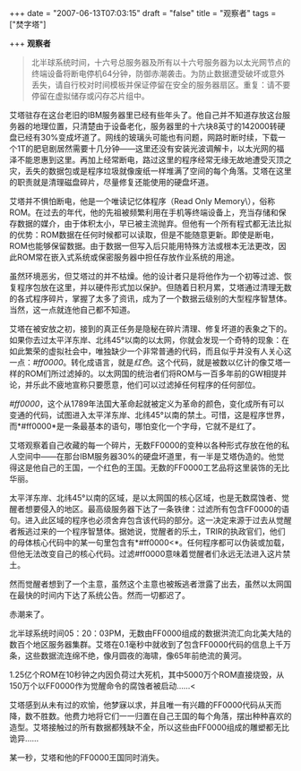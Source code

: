 +++
date = "2007-06-13T07:03:15"
draft = "false"
title = "观察者"
tags = ["焚字塔"]

+++
**观察者**

> 北半球系统时间，十六号总服务器及所有以十六号服务器为以太光网节点的终端设备将断电停机64分钟，防御赤潮袭击。为防止数据遭受破坏或意外丢失，请自行校对时间模板并保证停留在安全的服务器扇区。重复：请不要停留在虚拟储存或闪存芯片组中。

艾塔驻存在这台老旧的IBM服务器里已经有些年头了。他自己并不知道存放这台服务器的地理位置，只清楚由于设备老化，服务器里的十六块8英寸的142000转硬盘已经有30%变成坏道了。网线的玻璃头可能也有问题，网路时断时续，下载一个1T的肥皂剧居然需要十几分钟——这里还没有安装光波调解卡，以太光网的福泽不能恩惠到这里。再加上经常断电，路过这里的程序经常无缘无故地遭受灭顶之灾，丢失的数据包或是程序垃圾就像废纸一样堆满了空间的每个角落。艾塔在这里的职责就是清理磁盘碎片，尽量修复还能使用的硬盘坏道。

艾塔并不惧怕断电，他是一个唯读记忆体程序（Read Only Memory\），俗称ROM。在过去的年代，他的先祖被频繁利用在手机等终端设备上，充当存储和保存数据的媒介，由于体积太小，早已被主流抛弃。但他有一个所有程式都无法比拟的优势：ROM数据在任何时候都可以读取，但是不能随意更新。即使是断电，ROM也能够保留数据。由于数据一但写入后只能用特殊方法或根本无法更改，因此ROM常在嵌入式系统或保密服务器中担任存放作业系统的用途。

虽然环境恶劣，但艾塔过的并不枯燥。他的设计者只是将他作为一个初等过滤、恢复程序包放在这里，并以硬件形式加以保护。但随着日积月累，艾塔通过清理无数的各式程序碎片，掌握了太多了资讯，成为了一个数据云级别的大型程序智慧体。当然，这一点就连他自己都不知道。

艾塔在被安放之初，接到的真正任务是隐秘在碎片清理、修复坏道的表象之下的。如果你去过太平洋东岸、北纬45°以南的以太网，你就会发现一个奇特的现象：在如此繁荣的虚拟社会中，唯独缺少一个非常普通的代码，而且似乎并没有人关心这一点：*#ff0000*。转化成语言，就是*红色*。这个代码，就是被数以亿计的像艾塔一样的ROM们所过滤掉的。以太网国的统治者们将ROM与一百多年前的GW相提并论，并乐此不疲地宣称只要愿意，他们可以过滤掉任何程序的任何部位。


*#ff0000*，这个从1789年法国大革命起就被定义为革命的颜色，变化成所有可以变通的代码，试图进入太平洋东岸、北纬45°以南的禁土。可惜，这是程序世界，而*#ff0000*是一条最基本的语句，哪怕变化一个字母，它就不是红了。


艾塔观察着自己收藏的每一个碎片，无数FF0000的变种以各种形式存放在他的私人空间中——在那台IBM服务器30%的硬盘坏道里，有一半是艾塔伪造的。他觉得这是他自己的王国，一个红色的王国。无数的FF0000工艺品将这里装饰的无比华丽。

太平洋东岸、北纬45°以南的区域，是以太网国的核心区域，也是无数腐蚀者、觉醒者想要侵入的地区。最高级服务器下达了一条铁律：过滤所有包含FF0000的语句。进入此区域的程序也必须舍弃包含该代码的部分。这一决定来源于过去从觉醒者叛逃过来的一个程序智慧体。据她说，觉醒者的乐土，TRIR的执政官们，他们的母体核心代码中的某一句里包含有*#ff0000<*。任何程序都可以伪装或加载，但他无法改变自己的核心代码。过滤#ff0000意味着觉醒者们永远无法进入这片禁土。

然而觉醒者想到了一个主意，虽然这个主意也被叛逃者泄露了出去，虽然以太网国在最快的时间内下达了系统公告。然而一切都迟了。


赤潮来了。


北半球系统时间05：20：03PM，无数由FF0000组成的数据洪流汇向北美大陆的数百个地区服务器集群。艾塔在0.1毫秒中就收到了包含FF0000代码的信息上千万条，这些数据流连绵不绝，像月圆夜的海啸，像65年前绝流的黄河。

1.25亿个ROM在10秒钟之内因负荷过大死机，其中5000万个ROM直接烧毁，从150万个以FF0000作为觉醒命令的腐蚀者被启动……<


艾塔感到从未有过的欢愉，他梦寐以求，并且唯一有兴趣的FF0000代码从天而降，数不胜数。他费力地将它们一一归置在自己王国的每个角落，摆出种种喜欢的造型。艾塔接触过的所有数据都残缺不全，所以这些由FF0000组成的雕塑都无比诡异……

某一秒，艾塔和他的FF0000王国同时消失。
